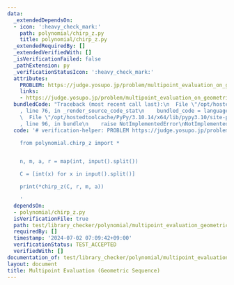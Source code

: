```yaml
---
data:
  _extendedDependsOn:
  - icon: ':heavy_check_mark:'
    path: polynomial/chirp_z.py
    title: polynomial/chirp_z.py
  _extendedRequiredBy: []
  _extendedVerifiedWith: []
  _isVerificationFailed: false
  _pathExtension: py
  _verificationStatusIcon: ':heavy_check_mark:'
  attributes:
    PROBLEM: https://judge.yosupo.jp/problem/multipoint_evaluation_on_geometric_sequence
    links:
    - https://judge.yosupo.jp/problem/multipoint_evaluation_on_geometric_sequence
  bundledCode: "Traceback (most recent call last):\n  File \"/opt/hostedtoolcache/PyPy/3.10.14/x64/lib/pypy3.10/site-packages/onlinejudge_verify/documentation/build.py\"\
    , line 76, in _render_source_code_stat\n    bundled_code = language.bundle(\n\
    \  File \"/opt/hostedtoolcache/PyPy/3.10.14/x64/lib/pypy3.10/site-packages/onlinejudge_verify/languages/python.py\"\
    , line 96, in bundle\n    raise NotImplementedError\nNotImplementedError\n"
  code: '# verification-helper: PROBLEM https://judge.yosupo.jp/problem/multipoint_evaluation_on_geometric_sequence

    from polynomial.chirp_z import *


    n, m, a, r = map(int, input().split())

    C = [int(x) for x in input().split()]

    print(*chirp_z(C, r, m, a))

    '
  dependsOn:
  - polynomial/chirp_z.py
  isVerificationFile: true
  path: test/library_checker/polynomial/multipoint_evaluation_geometric_sequence.test.py
  requiredBy: []
  timestamp: '2024-07-02 07:09:42+09:00'
  verificationStatus: TEST_ACCEPTED
  verifiedWith: []
documentation_of: test/library_checker/polynomial/multipoint_evaluation_geometric_sequence.test.py
layout: document
title: Multipoint Evaluation (Geometric Sequence)
---
```

